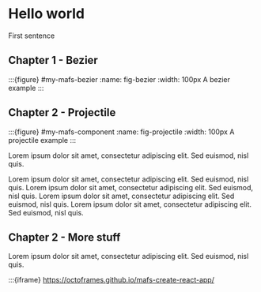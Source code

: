 # Hello world




First sentence

## Chapter 1 - Bezier

:::{figure} #my-mafs-bezier
:name: fig-bezier
:width: 100px
A bezier example 
:::




## Chapter 2 - Projectile

:::{figure} #my-mafs-component
:name: fig-projectile
:width: 100px
A projectile example 
:::




Lorem ipsum dolor sit amet, consectetur adipiscing elit. Sed euismod, nisl quis.

Lorem ipsum dolor sit amet, consectetur adipiscing elit. Sed euismod, nisl quis.
Lorem ipsum dolor sit amet, consectetur adipiscing elit. Sed euismod, nisl quis.
Lorem ipsum dolor sit amet, consectetur adipiscing elit. Sed euismod, nisl quis. [](fig-bezier)
Lorem ipsum dolor sit amet, consectetur adipiscing elit. Sed euismod, nisl quis. [](fig-projectile)




## Chapter 2 - More stuff

Lorem ipsum dolor sit amet, consectetur adipiscing elit. Sed euismod, nisl quis.


:::{iframe} https://octoframes.github.io/mafs-create-react-app/
